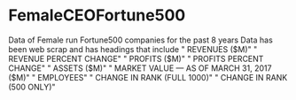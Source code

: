 # FemaleCEOFortune500
Data of Female run Fortune500 companies for the past 8 years
Data has been web scrap and has headings that include
"
REVENUES ($M)"	" 
REVENUE PERCENT CHANGE"	" 
PROFITS ($M)"	" 
PROFITS PERCENT CHANGE"	" 
ASSETS ($M)"	" 
MARKET VALUE — AS OF MARCH 31, 2017 ($M)"	" 
EMPLOYEES"	" 
CHANGE IN RANK (FULL 1000)"	" 
CHANGE IN RANK (500 ONLY)"
